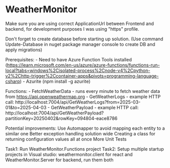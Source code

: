 # WeatherMonitor

Make sure you are using correct ApplicationUrl between Frontend and backend, for development purposes I was using "https" profile.

Don't forget to create database before starting up solution. (Use command Update-Database in nuget package manager console to create DB and apply migrations)

Prerequisites: 
    - Need to have Azure Function Tools installed (https://learn.microsoft.com/en-us/azure/azure-functions/functions-run-local?tabs=windows%2Cisolated-process%2Cnode-v4%2Cpython-v2%2Chttp-trigger%2Ccontainer-apps&pivots=programming-language-csharp)
    - Azurite (npm install -g azurite)

Functions:
    - FetchWeatherData - runs every minute to fetch weather data from https://api.openweathermap.org
    - GetWeatherLogs - example HTTP call: http://localhost:7004/api/GetWeatherLogs?from=2025-03-01&to=2025-04-03
    - GetWeatherPayload - example HTTP call: http://localhost:7004/api/GetWeatherPayload?partitionKey=20250402&rowKey=094804-eace8786

Potential improvements: 
    Use Automapper to avoid mapping each entity to a similar one
    Better exception handling solution wide
    Creating a class for returning configuration values all at once
    More Unit Tests

Task1:
    Run WeatherMonitor.Functions project
Task2:
    Setup multiple startup projects in Visual studio: weathermonitor.client for react and WeatherMonitor.Server for backend, run them both